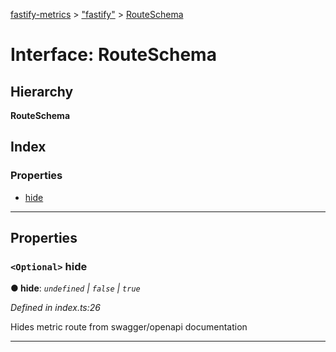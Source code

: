 [fastify-metrics](../README.md) > ["fastify"](../modules/_fastify_.md) > [RouteSchema](../interfaces/_fastify_.routeschema.md)

# Interface: RouteSchema

## Hierarchy

**RouteSchema**

## Index

### Properties

* [hide](_fastify_.routeschema.md#hide)

---

## Properties

<a id="hide"></a>

### `<Optional>` hide

**● hide**: *`undefined` \| `false` \| `true`*

*Defined in index.ts:26*

Hides metric route from swagger/openapi documentation

___

